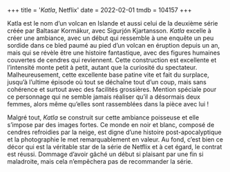 +++
title = '*Katla*, Netflix'
date = 2022-02-01
tmdb = 104157
+++

Katla est le nom d’un volcan en Islande et aussi celui de la deuxième série créée par Baltasar Kormákur, avec Sigurjón Kjartansson. *Katla* excelle à créer une ambiance, avec un début qui ressemble à une enquête un peu sordide dans ce bled paumé au pied d’un volcan en éruption depuis un an, mais qui se révèle être une histoire fantastique, avec des figures humaines couvertes de cendres qui reviennent. Cette construction est excellente et l’intensité monte petit à petit, autant que la curiosité du spectateur. Malheureusement, cette excellente base patine vite et fait du surplace, jusqu’à l’ultime épisode où tout se déchaîne tout d’un coup, mais sans cohérence et surtout avec des facilités grossières. Mention spéciale pour ce personnage qui ne semble jamais réaliser qu’il a désormais deux femmes, alors même qu’elles sont rassemblées dans la pièce avec lui !

Malgré tout, *Katla* se construit sur cette ambiance poisseuse et elle s’impose par des images fortes. Ce monde en noir et blanc, composé de cendres refroidies par la neige, est digne d’une histoire post-apocalyptique et la photographie le met remarquablement en valeur. Au fond, c’est bien ce décor qui est la véritable star de la série de Netflix et à cet égard, le contrat est réussi. Dommage d’avoir gâché un début si plaisant par une fin si maladroite, mais cela n’empêchera pas de recommander la série. 